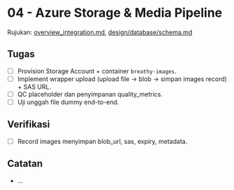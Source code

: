 # 04 - Azure Storage & Media Pipeline

Rujukan: [overview_integration.md](../../overview_integration.md), [design/database/schema.md](../../design/database/schema.md)

## Tugas

- [ ] Provision Storage Account + container `breathy-images`.
- [ ] Implement wrapper upload (upload file → blob → simpan images record) + SAS URL.
- [ ] QC placeholder dan penyimpanan quality_metrics.
- [ ] Uji unggah file dummy end-to-end.

## Verifikasi

- [ ] Record images menyimpan blob_url, sas, expiry, metadata.

## Catatan

- ...
